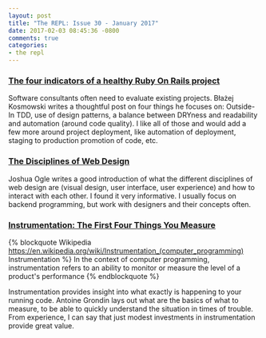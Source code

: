 ```yaml
---
layout: post
title: "The REPL: Issue 30 - January 2017"
date: 2017-02-03 08:45:36 -0800
comments: true
categories:
- the repl
---
```


### [The four indicators of a healthy Ruby On Rails project][four_indicators]

Software consultants often need to evaluate existing projects. Błażej Kosmowski writes a thoughtful post on four things he focuses on: Outside-In TDD, use of design patterns, a balance between DRYness and readability and automation (around code quality). I like all of those and would add a few more around project deployment, like automation of deployment, staging to production promotion of code, etc.

### [The Disciplines of Web Design][design]

Joshua Ogle writes a good introduction of what the different disciplines of web design are (visual design, user interface, user experience) and how to interact with each other. I found it very informative. I usually focus on backend programming, but work with designers and their concepts often.

### [Instrumentation: The First Four Things You Measure][measure]

{% blockquote Wikipedia https://en.wikipedia.org/wiki/Instrumentation_(computer_programming) Instrumentation %}
In the context of computer programming, instrumentation refers to an ability to monitor or measure the level of a product's performance
{% endblockquote %}

Instrumentation provides insight into what exactly is happening to your running code. Antoine Grondin lays out what are the basics of what to measure, to be able to quickly understand the situation in times of trouble. From experience, I can say that just modest investments in instrumentation provide great value.

[four_indicators]: https://medium.com/selleo/the-four-indicators-of-a-healthy-ruby-on-rails-project-35a7c53fb94e#.ay5aau7fc
[design]: https://robots.thoughtbot.com/designing-for-the-web
[measure]: https://honeycomb.io/blog/2017/01/instrumentation-the-first-four-things-you-measure/
